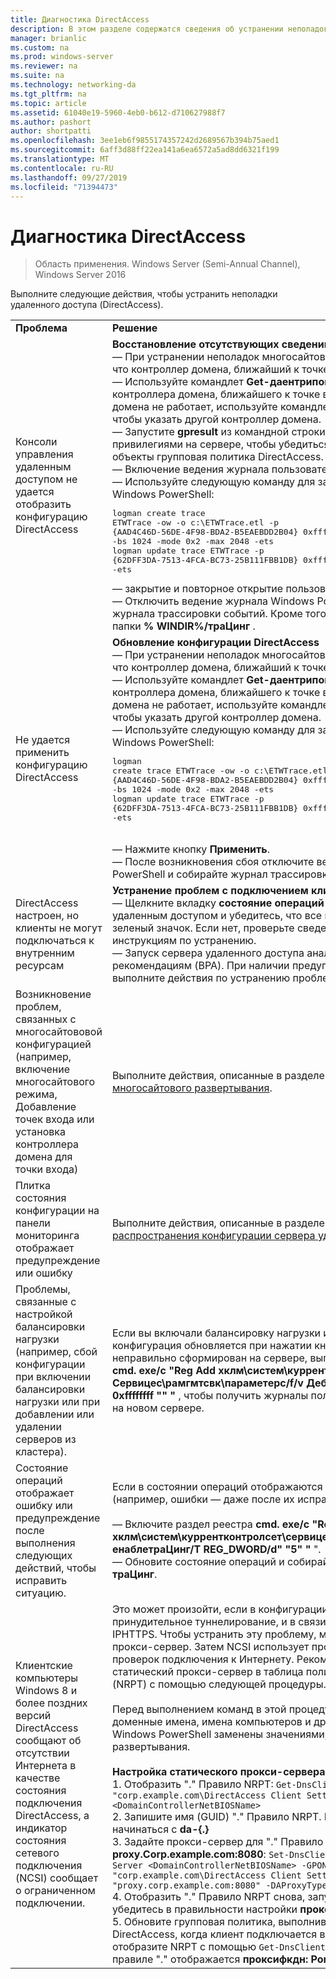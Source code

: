 ```yaml
---
title: Диагностика DirectAccess
description: В этом разделе содержатся сведения об устранении неполадок развертывания DirectAccess в Windows Server 2016.
manager: brianlic
ms.custom: na
ms.prod: windows-server
ms.reviewer: na
ms.suite: na
ms.technology: networking-da
ms.tgt_pltfrm: na
ms.topic: article
ms.assetid: 61040e19-5960-4eb0-b612-d710627988f7
ms.author: pashort
author: shortpatti
ms.openlocfilehash: 3ee1eb6f9855174357242d2689567b394b75aed1
ms.sourcegitcommit: 6aff3d88ff22ea141a6ea6572a5ad8dd6321f199
ms.translationtype: MT
ms.contentlocale: ru-RU
ms.lasthandoff: 09/27/2019
ms.locfileid: "71394473"
---
```

# <a name="troubleshooting-directaccess"></a>Диагностика DirectAccess

>Область применения. Windows Server (Semi-Annual Channel), Windows Server 2016

Выполните следующие действия, чтобы устранить неполадки удаленного доступа (DirectAccess).  
  
|||  
|-|-|  
|**Проблема**|**Решение**|  
|Консоли управления удаленным доступом не удается отобразить конфигурацию DirectAccess|**Восстановление отсутствующих сведений о конфигурации**<br />— При устранении неполадок многосайтового развертывания убедитесь, что контроллер домена, ближайший к точке входа, доступен.<br />— Используйте командлет **Get-даентрипоинтдк** , чтобы получить имя контроллера домена, ближайшего к точке входа. Если контроллер домена не работает, используйте командлет **Set-даентрипоинтдк** , чтобы указать другой контроллер домена.<br />— Запустите **gpresult** из командной строки с повышенными привилегиями на сервере, чтобы убедиться, что сервер получает объекты групповая политика DirectAccess.<br />— Включение ведения журнала пользовательского интерфейса.<br />— Используйте следующую команду для запуска ведения журнала Windows PowerShell:<pre>logman create trace ETWTrace -ow -o c:\ETWTrace.etl -p {AAD4C46D-56DE-4F98-BDA2-B5EAEBDD2B04} 0xffffffffffffffff 0xff -nb 16 16 -bs 1024 -mode 0x2 -max 2048 -ets <br />logman update trace ETWTrace -p {62DFF3DA-7513-4FCA-BC73-25B111FBB1DB} 0xffffffffffffffff 0xff -ets</pre><repro> — закрытие и повторное открытие пользовательского интерфейса.<br />— Отключить ведение журнала Windows PowerShell. Собирайте файлы журнала трассировки событий. Кроме того, собирайте все журналы из папки **% WINDIR%/траЦинг** .|  
|Не удается применить конфигурацию DirectAccess|**Обновление конфигурации DirectAccess**<br />— При устранении неполадок многосайтового развертывания убедитесь, что контроллер домена, ближайший к точке входа, доступен.<br />— Используйте командлет **Get-даентрипоинтдк** , чтобы получить имя контроллера домена, ближайшего к точке входа. Если контроллер домена не работает, используйте командлет **Set-даентрипоинтдк** , чтобы указать другой контроллер домена.<br />— Используйте следующую команду для запуска ведения журнала Windows PowerShell:<br /><pre>logman create trace ETWTrace -ow -o c:\ETWTrace.etl -p {AAD4C46D-56DE-4F98-BDA2-B5EAEBDD2B04} 0xffffffffffffffff 0xff -nb 16 16 -bs 1024 -mode 0x2 -max 2048 -ets<br />logman update trace ETWTrace -p {62DFF3DA-7513-4FCA-BC73-25B111FBB1DB} 0xffffffffffffffff 0xff -ets</pre>    <repro><br />— Нажмите кнопку **Применить**.<br />— После возникновения сбоя отключите ведение журнала Windows PowerShell и собирайте журнал трассировки событий.|  
|DirectAccess настроен, но клиенты не могут подключаться к внутренним ресурсам|**Устранение проблем с подключением клиентов**<br />— Щелкните вкладку **состояние операций** в консоли управления удаленным доступом и убедитесь, что все компоненты отображают зеленый значок. Если нет, проверьте сведения об ошибке и следуйте инструкциям по устранению.<br />— Запуск сервера удаленного доступа анализатор соответствия рекомендациям (BPA). При наличии предупреждений или ошибок выполните действия по устранению проблемы.|  
|Возникновение проблем, связанных с многосайтововой конфигурацией (например, включение многосайтового режима, Добавление точек входа или установка контроллера домена для точки входа)|Выполните действия, описанные в разделе [Устранение неполадок многосайтового развертывания](https://technet.microsoft.com/library/jj554657(v=ws.11).aspx).|  
|Плитка состояния конфигурации на панели мониторинга отображает предупреждение или ошибку|Выполните действия, описанные в разделе [мониторинг состояния распространения конфигурации сервера удаленного доступа](https://technet.microsoft.com/library/jj574221(v=ws.11).aspx).|  
|Проблемы, связанные с настройкой балансировки нагрузки (например, сбой конфигурации при включении балансировки нагрузки или при добавлении или удалении серверов из кластера).|Если вы включали балансировку нагрузки или Добавление узла, а конфигурация обновляется при нажатии кнопки **Применить**, но кластер неправильно сформирован на сервере, выполните следующую команду: **cmd. exe/c "Reg Add хклм\систем\куррентконтролсет\ Сервицес\рамгмтсвк\параметерс/f/v Дебугфлаг/t REG_DWORD/d "" 0xffffffff "" "** , чтобы получить журналы пользовательского интерфейса на новом сервере.|  
|Состояние операций отображает ошибку или предупреждение после выполнения следующих действий, чтобы исправить ситуацию.|Если в состоянии операций отображаются неверные сведения (например, ошибки — даже после их исправления):<br /><br />— Включите раздел реестра **cmd. exe/c "Reg Add хклм\систем\куррентконтролсет\сервицес\рамгмтсвк\параметерс/f/V енаблетраЦинг/T REG_DWORD/d" "5" "** ".<br />— Обновите состояние операций и собирайте журналы из **% WINDIR%/траЦинг**.|  
|Клиентские компьютеры Windows 8 и более поздних версий DirectAccess сообщают об отсутствии Интернета в качестве состояния подключения DirectAccess, а индикатор состояния сетевого подключения (NCSI) сообщает о ограниченном подключении.|Это может произойти, если в конфигурации DirectAccess включено принудительное туннелирование, и в связи с этим используется только IPHTTPS. Чтобы устранить эту проблему, можно создать и настроить прокси-сервер. Затем NCSI использует прокси-сервер для выполнения проверок подключения к Интернету. Рекомендуется добавить статический прокси-сервер в таблица политики разрешения имен (NRPT) с помощью следующей процедуры.<br /><br />Перед выполнением команд в этой процедуре убедитесь, что все доменные имена, имена компьютеров и другие переменные команд Windows PowerShell заменены значениями, подходящими для вашего развертывания.<br /><br />**Настройка статического прокси-сервера для правила NRPT**<br />1.  Отобразить "." Правило NRPT: `Get-DnsClientNrptRule -GpoName "corp.example.com\DirectAccess Client Settings" -Server <DomainControllerNetBIOSName>`<br />2.  Запишите имя (GUID) "." Правило NRPT. Имя (GUID) должно начинаться с **da-{.}**<br />3.  Задайте прокси-сервер для "." Правило NRPT для **proxy.Corp.example.com:8080**: `Set-DnsClientNrptRule -Name "DA-{..}" -Server <DomainControllerNetBIOSName> -GPOName "corp.example.com\DirectAccess Client Settings" -DAProxyServerName "proxy.corp.example.com:8080" -DAProxyType "UseProxyName"`<br />4.  Отобразить "." Правило NRPT снова, запустив `Get-DnsClientNrptRule`, и убедитесь в правильности настройки **проксифкдн: Port** .<br />5.  Обновите групповая политика, выполнив `gpupdate /force` на клиенте DirectAccess, когда клиент подключается внутренним образом, отобразите NRPT с помощью `Get-DnsClientNrptPolicy` и убедитесь, что в правиле "." отображается **проксифкдн: Port**.|  
  


